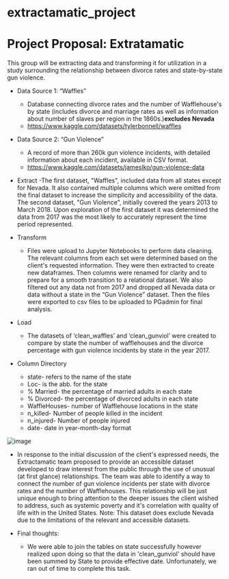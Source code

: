 # extractamatic_project
# Project Proposal: Extratamatic

This group will be extracting data and transforming it for utilization in a study surrounding the relationship between divorce rates and state-by-state gun violence.

- Data Source 1: “Waffles”
  - Database connecting divorce rates and the number of Wafflehouse's by state (includes divorce and marriage rates as well as information about number of slaves per region in the 1860s.)**excludes Nevada**
  - https://www.kaggle.com/datasets/tylerbonnell/waffles

- Data Source 2: “Gun Violence”
  - A record of more than 260k gun violence incidents, with detailed information about each incident, available in CSV format. 
  - https://www.kaggle.com/datasets/jameslko/gun-violence-data

- Extract
  -The first dataset, "Waffles", included data from all states except for Nevada. It also contained multiple columns which were omitted from the final dataset to increase the simplicity and accessibility of the data. 
The second dataset, "Gun Violence", initially covered the years 2013 to March 2018. Upon exploration of the first dataset it was determined the data from 2017 was the most likely to accurately represent the time period represented. 

- Transform
  - Files were upload to Jupyter Notebooks to perform data cleaning. The relevant columns from each set were determined based on the client's requested information. They were then extracted to create new dataframes. Then columns were renamed for clarity and to prepare for a smooth transition to a relational dataset. We also filtered out any data not from 2017 and dropped all Nevada data or data without a state in the “Gun Violence” dataset. Then the files were exported to csv files to be uploaded to PGadmin for final analysis.
  
- Load
  - The datasets of ‘clean_waffles’ and ‘clean_gunviol’ were created to compare by state the number of wafflehouses and the divorce percentage with gun violence incidents by state in the year 2017.
  
- Column Directory
  - state- refers to the name of the state
  - Loc- is the abb. for the state
  - % Married- the percentage of married adults in each state
  - % Divorced- the percentage of divorced adults in each state
  - WaffleHouses- number of Wafflehouse locations in the state
  - n_killed- Number of people killed in the incident
  - n_injured- Number of people injured 
  - date- date in year-month-day format
  
 ![image](https://user-images.githubusercontent.com/105026975/190540218-8fa8c486-e5d1-47c1-8f72-13bb00492e92.png)
 
 - In response to the initial discussion of the client's expressed needs, the Extractamatic team proposed to provide an accessible
dataset developed to draw interest from the public through the use of unusual (at first glance) relationships. The team was able to
identify a way to connect the number of gun violence incidents per state with divorce rates and the number of Wafflehouses.
This relationship will be just unique enough to bring attention to the deeper issues the client wished to address, such as systemic
poverty and it's correlation with quality of life with in the United States.
Note: This dataset does exclude Nevada due to the limitations of the relevant and accessible datasets.

- Final thoughts:
  - We were able to join the tables on state successfully however realized upon doing so that the data in 'clean_gunviol' should have been summed by State to provide effective date. Unfortunately, we ran out of time to complete this task. 

